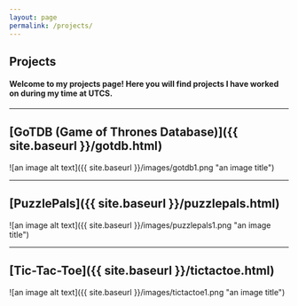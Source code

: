 ```yaml
---
layout: page
permalink: /projects/
---
```


## Projects

#### Welcome to my projects page! Here you will find projects I have worked on during my time at UTCS. 

****

## [GoTDB (Game of Thrones Database)]({{ site.baseurl }}/gotdb.html)
![an image alt text]({{ site.baseurl }}/images/gotdb1.png "an image title")

****

## [PuzzlePals]({{ site.baseurl }}/puzzlepals.html)
![an image alt text]({{ site.baseurl }}/images/puzzlepals1.png "an image title")

****

## [Tic-Tac-Toe]({{ site.baseurl }}/tictactoe.html)
![an image alt text]({{ site.baseurl }}/images/tictactoe1.png "an image title")
